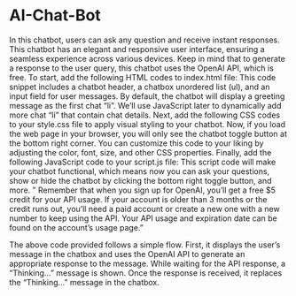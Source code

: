 # AI-Chat-Bot
In this chatbot, users can ask any question and receive instant responses. This chatbot has an elegant and responsive user interface, ensuring a seamless experience across various devices. Keep in mind that to generate a response to the user query, this chatbot uses the OpenAI API, which is free.
To start, add the following HTML codes to  index.html file: This code snippet includes a chatbot header, a chatbox unordered list (ul), and an input field for user messages. By default, the chatbot will display a greeting message as the first chat “li”. We’ll use JavaScript later to dynamically add more chat “li” that contain chat details.
Next, add the following CSS codes to your style.css file to apply visual styling to your chatbot. Now, if you load the web page in your browser, you will only see the chatbot toggle button at the bottom right corner. You can customize this code to your liking by adjusting the color, font, size, and other CSS properties.
Finally, add the following JavaScript code to your script.js file: This script code will make your chatbot functional, which means now you can ask your questions, show or hide the chatbot by clicking the bottom right toggle button, and more.
” Remember that when you sign up for OpenAI, you’ll get a free $5 credit for your API usage. If your account is older than 3 months or the credit runs out, you’ll need a paid account or create a new one with a new number to keep using the API. Your API usage and expiration date can be found on the account’s usage page.”

The above code provided follows a simple flow. First, it displays the user’s message in the chatbox and uses the OpenAI API to generate an appropriate response to the message. While waiting for the API response, a “Thinking…” message is shown. Once the response is received, it replaces the “Thinking…” message in the chatbox.
